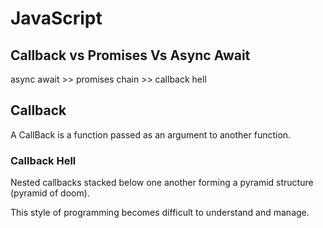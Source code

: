 # JavaScript


## Callback vs Promises Vs Async Await

async await >> promises chain >> callback hell
## Callback

A CallBack is a function passed as an argument to another function.


### Callback Hell
Nested callbacks stacked below one another forming a pyramid structure (pyramid of doom).

This style of programming becomes difficult to understand and manage.
